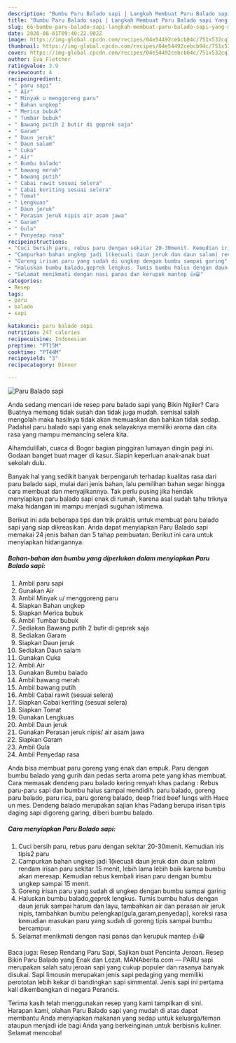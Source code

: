 ```yaml
---
description: "Bumbu Paru Balado sapi | Langkah Membuat Paru Balado sapi Yang Menggugah Selera"
title: "Bumbu Paru Balado sapi | Langkah Membuat Paru Balado sapi Yang Menggugah Selera"
slug: 66-bumbu-paru-balado-sapi-langkah-membuat-paru-balado-sapi-yang-menggugah-selera
date: 2020-08-01T09:40:22.902Z
image: https://img-global.cpcdn.com/recipes/04e54492cebcb04c/751x532cq70/paru-balado-sapi-foto-resep-utama.jpg
thumbnail: https://img-global.cpcdn.com/recipes/04e54492cebcb04c/751x532cq70/paru-balado-sapi-foto-resep-utama.jpg
cover: https://img-global.cpcdn.com/recipes/04e54492cebcb04c/751x532cq70/paru-balado-sapi-foto-resep-utama.jpg
author: Eva Fletcher
ratingvalue: 3.9
reviewcount: 4
recipeingredient:
- " paru sapi"
- " Air"
- " Minyak u menggoreng paru"
- " Bahan ungkep"
- " Merica bubuk"
- " Tumbar bubuk"
- " Bawang putih 2 butir di geprek saja"
- " Garam"
- " Daun jeruk"
- " Daun salam"
- " Cuka"
- " Air"
- " Bumbu balado"
- " bawang merah"
- " bawang putih"
- " Cabai rawit sesuai selera"
- " Cabai keriting sesuai selera"
- " Tomat"
- " Lengkuas"
- " Daun jeruk"
- " Perasan jeruk nipis air asam jawa"
- " Garam"
- " Gula"
- " Penyedap rasa"
recipeinstructions:
- "Cuci bersih paru, rebus paru dengan sekitar 20-30menit. Kemudian iris tipis2 paru"
- "Campurkan bahan ungkep jadi 1(kecuali daun jeruk dan daun salam) rendam irisan paru sekitar 15 menit, lebih lama lebih baik karena bumbu akan meresap. Kemudian rebus kembali irisan paru dengan bumbu ungkep sampai 15 menit."
- "Goreng irisan paru yang sudah di ungkep dengan bumbu sampai garing"
- "Haluskan bumbu balado,geprek lengkus. Tumis bumbu halus dengan daun jeruk sampai harum dan layu, tambahkan air dan perasan air jeruk nipis, tambahkan bumbu pelengkap(gula,garam,penyedap), koreksi rasa kemudian masukan paru yang sudah di goreng tipis sampai bumbu bercampur."
- "Selamat menikmati dengan nasi panas dan kerupuk mantep 👍😁"
categories:
- Resep
tags:
- paru
- balado
- sapi

katakunci: paru balado sapi 
nutrition: 247 calories
recipecuisine: Indonesian
preptime: "PT15M"
cooktime: "PT44M"
recipeyield: "3"
recipecategory: Dinner

---
```



![Paru Balado sapi](https://img-global.cpcdn.com/recipes/04e54492cebcb04c/751x532cq70/paru-balado-sapi-foto-resep-utama.jpg)

Anda sedang mencari ide resep paru balado sapi yang Bikin Ngiler? Cara Buatnya memang tidak susah dan tidak juga mudah. semisal salah mengolah maka hasilnya tidak akan memuaskan dan bahkan tidak sedap. Padahal paru balado sapi yang enak selayaknya memiliki aroma dan cita rasa yang mampu memancing selera kita.

Alhamdulillah, cuaca di Bogor bagian pinggiran lumayan dingin pagi ini. Godaan banget buat mager di kasur. Siapin keperluan anak-anak buat sekolah dulu.

Banyak hal yang sedikit banyak berpengaruh terhadap kualitas rasa dari paru balado sapi, mulai dari jenis bahan, lalu pemilihan bahan segar hingga cara membuat dan menyajikannya. Tak perlu pusing jika hendak menyiapkan paru balado sapi enak di rumah, karena asal sudah tahu triknya maka hidangan ini mampu menjadi suguhan istimewa.


Berikut ini ada beberapa tips dan trik praktis untuk membuat paru balado sapi yang siap dikreasikan. Anda dapat menyiapkan Paru Balado sapi memakai 24 jenis bahan dan 5 tahap pembuatan. Berikut ini cara untuk menyiapkan hidangannya.

<!--inarticleads1-->

##### Bahan-bahan dan bumbu yang diperlukan dalam menyiapkan Paru Balado sapi:

1. Ambil  paru sapi
1. Gunakan  Air
1. Ambil  Minyak u/ menggoreng paru
1. Siapkan  Bahan ungkep
1. Siapkan  Merica bubuk
1. Ambil  Tumbar bubuk
1. Sediakan  Bawang putih 2 butir di geprek saja
1. Sediakan  Garam
1. Siapkan  Daun jeruk
1. Sediakan  Daun salam
1. Gunakan  Cuka
1. Ambil  Air
1. Gunakan  Bumbu balado
1. Ambil  bawang merah
1. Ambil  bawang putih
1. Ambil  Cabai rawit (sesuai selera)
1. Siapkan  Cabai keriting (sesuai selera)
1. Siapkan  Tomat
1. Gunakan  Lengkuas
1. Ambil  Daun jeruk
1. Gunakan  Perasan jeruk nipis/ air asam jawa
1. Siapkan  Garam
1. Ambil  Gula
1. Ambil  Penyedap rasa


Anda bisa membuat paru goreng yang enak dan empuk. Paru dengan bumbu balado yang gurih dan pedas serta aroma pete yang khas membuat. Cara memasak dendeng paru balado kering renyah khas padang : Rebus paru-paru sapi dan bumbu halus sampai mendidih. paru balado, goreng paru balado, paru rica, paru goreng balado, deep fried beef lungs with Hace un mes. Dendeng balado merupakan sajian khas Padang berupa irisan tipis daging sapi digoreng garing, diberi bumbu balado. 

<!--inarticleads2-->

##### Cara menyiapkan Paru Balado sapi:

1. Cuci bersih paru, rebus paru dengan sekitar 20-30menit. Kemudian iris tipis2 paru
1. Campurkan bahan ungkep jadi 1(kecuali daun jeruk dan daun salam) rendam irisan paru sekitar 15 menit, lebih lama lebih baik karena bumbu akan meresap. Kemudian rebus kembali irisan paru dengan bumbu ungkep sampai 15 menit.
1. Goreng irisan paru yang sudah di ungkep dengan bumbu sampai garing
1. Haluskan bumbu balado,geprek lengkus. Tumis bumbu halus dengan daun jeruk sampai harum dan layu, tambahkan air dan perasan air jeruk nipis, tambahkan bumbu pelengkap(gula,garam,penyedap), koreksi rasa kemudian masukan paru yang sudah di goreng tipis sampai bumbu bercampur.
1. Selamat menikmati dengan nasi panas dan kerupuk mantep 👍😁


Baca juga: Resep Rendang Paru Sapi, Sajikan buat Pencinta Jeroan. Resep Bikin Paru Balado yang Enak dan Lezat. MANAberita.com — PARU sapi merupakan salah satu jeroan sapi yang cukup populer dan rasanya banyak disukai. Sapi limousin merupakan jenis sapi pedaging yang memiliki perototan lebih kekar di bandingkan sapi simmental. Jenis sapi ini pertama kali dikembangkan di negara Perancis. 

Terima kasih telah menggunakan resep yang kami tampilkan di sini. Harapan kami, olahan Paru Balado sapi yang mudah di atas dapat membantu Anda menyiapkan makanan yang sedap untuk keluarga/teman ataupun menjadi ide bagi Anda yang berkeinginan untuk berbisnis kuliner. Selamat mencoba!
